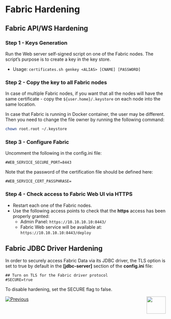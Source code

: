 # Fabric Hardening

## Fabric API/WS Hardening 

### Step 1 - Keys Generation

Run the Web server self-signed script on one of the Fabric nodes. The script’s purpose is to create a key in the key store. 

* Usage: ```certificates.sh genkey <ALIAS> [CNAME] [PASSWORD]```

### Step 2 - Copy the key to all Fabric nodes

In case of multiple Fabric nodes, if you want that all the nodes will have the same certificate - copy the `${user.home}/.keystore` on each node into the same location.

In case that Fabric is running in Docker container, the user may be different. Then you need to change the file owner by running the following command:

~~~bash
chown root.root ~/.keystore
~~~

### Step 3 - Configure Fabric 

Uncomment the following in the config.ini file:

~~~
#WEB_SERVICE_SECURE_PORT=8443
~~~

Note that the password of the certification file should be defined here:

~~~
#WEB_SERVICE_CERT_PASSPHRASE=
~~~


### Step 4 - Check access to Fabric Web UI via HTTPS

- Restart each one of the Fabric nodes.
- Use the following access points to check that the **https** access has been properly granted: 
  - Admin Panel: ``` https://10.10.10.10:8443/ ```
  - Fabric Web service will be available at: ``` https://10.10.10.10:8443/deploy ```

## Fabric JDBC Driver Hardening

In order to securely access Fabric Data via its JDBC driver, the TLS option is set to true by default in the **[jdbc-server]** section of the **config.ini** file:

```
## Turn on TLS for the Fabric driver protocol
#SECURE=true
```
To disable hardening, set the SECURE flag to false.



[![Previous](/articles/images/Previous.png)](/articles/99_fabric_infras/devops/02_fabric_environments.md)[<img align="right" width="60" height="54" src="/articles/images/Next.png">](/articles/99_fabric_infras/devops/04_cassandra_hardening.md)
